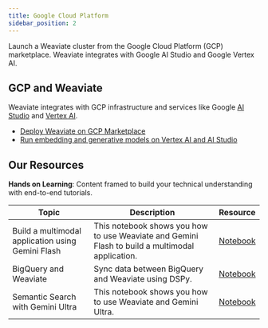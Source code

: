 ```yaml
---
title: Google Cloud Platform
sidebar_position: 2
---
```


Launch a Weaviate cluster from the Google Cloud Platform (GCP) marketplace. Weaviate integrates with Google AI Studio and Google Vertex AI.

## GCP and Weaviate 
Weaviate integrates with GCP infrastructure and services like Google [AI Studio](https://ai.google.dev/aistudio) and [Vertex AI](https://cloud.google.com/vertex-ai?hl=en).

* [Deploy Weaviate on GCP Marketplace](/developers/weaviate/installation/gc-marketplace)
* [Run embedding and generative models on Vertex AI and AI Studio](/developers/weaviate/model-providers/google)


## Our Resources 
**Hands on Learning**: Content framed to build your technical understanding with end-to-end tutorials.

| Topic | Description | Resource | 
| --- | --- | --- |
| Build a multimodal application using Gemini Flash | This notebook shows you how to use Weaviate and Gemini Flash to build a multimodal application. | [Notebook](https://github.com/weaviate/recipes/blob/main/integrations/cloud-hyperscalers/google/gemini/multimodal-and-gemini-flash/NY-Roadshow-Gemini.ipynb) |
| BigQuery and Weaviate | Sync data between BigQuery and Weaviate using DSPy. | [Notebook](https://github.com/weaviate/recipes/blob/main/integrations/cloud-hyperscalers/google/bigquery/BigQuery-Weaviate-DSPy-RAG.ipynb) |
| Semantic Search with Gemini Ultra | This notebook shows you how to use Weaviate and Gemini Ultra. |[Notebook](https://github.com/weaviate/recipes/blob/main/integrations/cloud-hyperscalers/google/gemini/gemini-ultra/gemini-ultra-weaviate.ipynb) |